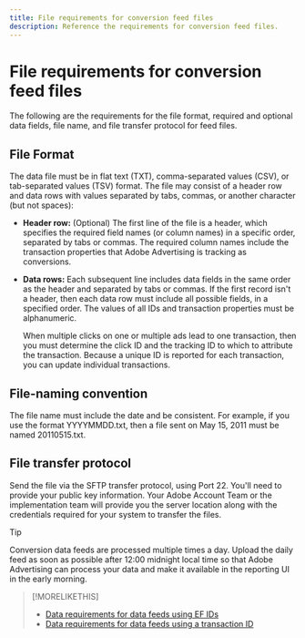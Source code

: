 ```yaml
---
title: File requirements for conversion feed files
description: Reference the requirements for conversion feed files. 
---
```

# File requirements for conversion feed files

The following are the requirements for the file format, required and optional data fields, file name, and file transfer protocol for feed files.

## File Format

The data file must be in flat text (TXT), comma-separated values (CSV), or tab-separated values (TSV) format. The file may consist of a header row and data rows with values separated by tabs, commas, or another character (but not spaces):

* **Header row:** (Optional) The first line of the file is a header, which specifies the required field names (or column names) in a specific order, separated by tabs or commas. The required column names include the transaction properties that Adobe Advertising is tracking as conversions.

* **Data rows:** Each subsequent line includes data fields in the same order as the header and separated by tabs or commas. If the first record isn't a header, then each data row must include all possible fields, in a specified order. The values of all IDs and transaction properties must be alphanumeric.

  When multiple clicks on one or multiple ads lead to one transaction, then you must determine the click ID and the tracking ID to which to attribute the transaction. Because a unique ID is reported for each transaction, you can update individual transactions.

## File-naming convention

The file name must include the date and be consistent. For example, if you use the format YYYYMMDD.txt, then a file sent on May 15, 2011 must be named 20110515.txt.

## File transfer protocol

Send the file via the SFTP transfer protocol, using Port 22. You'll need to provide your public key information.  Your Adobe Account Team or the implementation team will provide you the server location along with the credentials required for your system to transfer the files.

>[!TIP]
>
>Conversion data feeds are processed multiple times a day. Upload the daily feed as soon as possible after 12:00 midnight local time so that Adobe Advertising can process your data and make it available in the reporting UI in the early morning.

>[!MORELIKETHIS]
>
>* [Data requirements for data feeds using EF IDs](/help/search-social-commerce/tracking/feed-ef-id-data-requirements.md)
>* [Data requirements for data feeds using a transaction ID](/help/search-social-commerce/tracking/feed-transaction-id-data-requirements.md)
